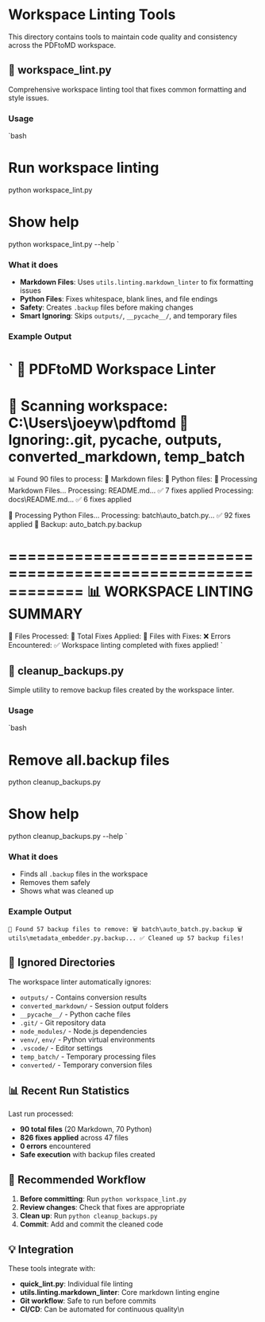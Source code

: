 # Workspace Linting Tools

This directory contains tools to maintain code quality and consistency across the PDFtoMD workspace.

## 🔧 workspace_lint.py

Comprehensive workspace linting tool that fixes common formatting and style issues.

### Usage

`bash

# Run workspace linting

python workspace_lint.py

# Show help

python workspace_lint.py --help
`

### What it does

- **Markdown Files**: Uses `utils.linting.markdown_linter` to fix formatting issues
- **Python Files**: Fixes whitespace, blank lines, and file endings
- **Safety**: Creates `.backup` files before making changes
- **Smart Ignoring**: Skips `outputs/`, `__pycache__/`, and temporary files

### Example Output

`
🔧 PDFtoMD Workspace Linter
============================================================
📁 Scanning workspace: C:\Users\joeyw\pdftomd
🚫 Ignoring:.git, __pycache__, outputs, converted_markdown, temp_batch
============================================================
📊 Found 90 files to process:
 📝 Markdown files:
 🐍 Python files:
📝 Processing Markdown Files...
 Processing: README.md... ✅ 7 fixes applied
 Processing: docs\README.md... ✅ 6 fixes applied

🐍 Processing Python Files...
 Processing: batch\auto_batch.py... ✅ 92 fixes applied
 💾 Backup: auto_batch.py.backup

============================================================
📊 WORKSPACE LINTING SUMMARY
============================================================
📁 Files Processed:
🔧 Total Fixes Applied:
📄 Files with Fixes:
❌ Errors Encountered:
✅ Workspace linting completed with fixes applied!
`

## 🧹 cleanup_backups.py

Simple utility to remove backup files created by the workspace linter.

### Usage

`bash

# Remove all.backup files

python cleanup_backups.py

# Show help

python cleanup_backups.py --help
`

### What it does

- Finds all `.backup` files in the workspace
- Removes them safely
- Shows what was cleaned up

### Example Output

`
🧹 Found 57 backup files to remove:
 🗑️ batch\auto_batch.py.backup
 🗑️ utils\metadata_embedder.py.backup...
✅ Cleaned up 57 backup files!
`

## 🚫 Ignored Directories

The workspace linter automatically ignores:

- `outputs/` - Contains conversion results
- `converted_markdown/` - Session output folders
- `__pycache__/` - Python cache files
- `.git/` - Git repository data
- `node_modules/` - Node.js dependencies
- `venv/`, `env/` - Python virtual environments
- `.vscode/` - Editor settings
- `temp_batch/` - Temporary processing files
- `converted/` - Temporary conversion files

## 📊 Recent Run Statistics

Last run processed:
- **90 total files** (20 Markdown, 70 Python)
- **826 fixes applied** across 47 files
- **0 errors** encountered
- **Safe execution** with backup files created

## 🔄 Recommended Workflow

1. **Before committing**: Run `python workspace_lint.py`
2. **Review changes**: Check that fixes are appropriate
3. **Clean up**: Run `python cleanup_backups.py`
4. **Commit**: Add and commit the cleaned code

## 💡 Integration

These tools integrate with:
- **quick_lint.py**: Individual file linting
- **utils.linting.markdown_linter**: Core markdown linting engine
- **Git workflow**: Safe to run before commits
- **CI/CD**: Can be automated for continuous quality\n
